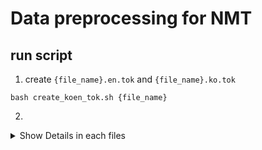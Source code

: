# Data preprocessing for NMT

## run script
1. create `{file_name}.en.tok` and `{file_name}.ko.tok`
```
bash create_koen_tok.sh {file_name}
```
2. 

<details>
<summary>Show Details in each files</summary>
<div>

### 1. clean the data
- remove special symbols
- remove sentence length < 5 or length > 70
```
python cleaning.py koen > ./data/koen.clean
```

### 2. Truecasing
- convert lower case in alphabet
```
python truecasing.py ./data/koen.clean > ./data/koen.clean.true
```

### 3. split the data
```
cd ./data/
```
```
cut -f1 koen.clean.true > koen.clean.true.ko
cut -f2 koen.clean.true > koen.clean.true.en

```

### 4. Tokenizing
- with mecab
```
cd ..
```
```
python ko_tokenizer.py ./data/koen.clean.true.ko > ./data/koen.clean.true.ko.tok
python en_tokenizer.py ./data/koen.clean.true.en > ./data/koen.clean.true.en.tok
```

### 5. Byte Pair Encoding
- ref [subword-nmt](https://github.com/rsennrich/subword-nmt)
0. settings
```
git clone https://github.com/rsennrich/subword-nmt
cd subword-nmt
```
1. train bpe by own data set(both ko,en)
```
python learn_bpe.py --input <own_ko_or_en_train_dataset> --output <ko_or_en_bpe>
```
2. apply bep in own data set(both ko, en)
```
subword-nmt apply-bpe -c <ko_or_en_bpe> < <own_ko_or_en_train_dataset> > <output>
```

### 6. Detoknization
```
sed -r 's/(@@ )|(@@ ?$)//g' {file_name} > {file_name.detok}
```
</div>
</details>
